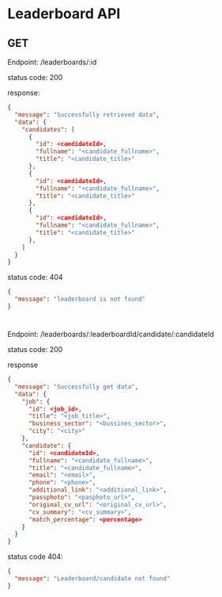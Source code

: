 # Leaderboard API

## GET

Endpoint: /leaderboards/:id

status code: 200

response:

```json
{
  "message": "Successfully retrieved data",
  "data": {
    "candidates": [
      {
        "id": <candidateId>,
        "fullname": "<candidate_fullname>",
        "title": "<candidate_title>"
      },
      {
        "id": <candidateId>,
        "fullname": "<candidate_fullname>",
        "title": "<candidate_title>"
      },
      {
        "id": <candidateId>,
        "fullname": "<candidate_fullname>",
        "title": "<candidate_title>"
      },
    ]
  }
}
```

status code: 404

```json
{
  "message": "leaderboard is not found"
}
```

#

Endpoint: /leaderboards/:leaderboardId/candidate/:candidateId

status code: 200

response

```json
{
  "message": "Successfully get data",
  "data": {
    "job": {
      "id": <job_id>,
      "title": "<job_title>",
      "business_sector": "<bussines_sector>",
      "city": "<city>"
    },
    "candidate": {
      "id": <candidateId>,
      "fullname": "<candidate_fullname>",
      "title": "<candidate_fullname>",
      "email": "<email>",
      "phone": "<phone>",
      "additional_link": "<additional_link>",
      "passphoto": "<pasphoto_url>",
      "original_cv_url": "<original_cv_url>",
      "cv_summary": "<cv_summary>",
      "match_percentage": <percentage>
    }
  }
}
```

status code 404:

```json
{
  "message": "Leaderboard/candidate not found"
}
```
